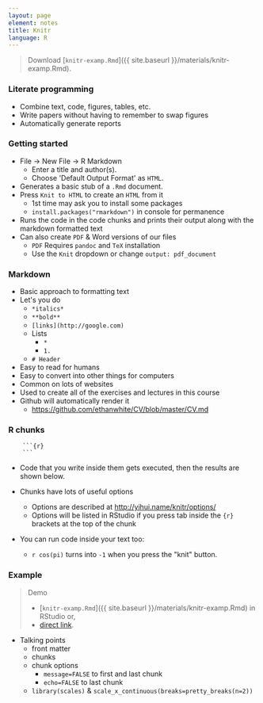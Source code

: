 ```yaml
---
layout: page
element: notes
title: Knitr
language: R
---
```


> Download [`knitr-examp.Rmd`]({{ site.baseurl }}/materials/knitr-examp.Rmd).

### Literate programming

* Combine text, code, figures, tables, etc.
* Write papers without having to remember to swap figures
* Automatically generate reports


### Getting started

* File -> New File -> R Markdown
    * Enter a title and author(s).
    * Choose 'Default Output Format' as `HTML`.
* Generates a basic stub of a `.Rmd` document. 
* Press `Knit to HTML` to create an `HTML` from it
    * 1st time may ask you to install some packages
    * `install.packages("rmarkdown")` in console for permanence
* Runs the code in the code chunks and prints their output along with the
  markdown formatted text
* Can also create `PDF` & Word versions of our files
    * `PDF` Requires `pandoc` and `TeX` installation
    * Use the `Knit` dropdown or change `output: pdf_document` 


### Markdown

* Basic approach to formatting text
* Let's you do
    * `*italics*`
    * `**bold**`
    * `[links](http://google.com)`
    * Lists
        * `*`
        * `1.`
    * `# Header`
* Easy to read for humans
* Easy to convert into other things for computers
* Common on lots of websites
* Used to create all of the exercises and lectures in this course
* Github will automatically render it
    * https://github.com/ethanwhite/CV/blob/master/CV.md

### R chunks 

        ```{r}
        ```

* Code that you write inside them gets executed, then the results are shown
below.
* Chunks have lots of useful options
  * Options are described at http://yihui.name/knitr/options/
  * Options will be listed in RStudio if you press tab inside
    the `{r}` brackets at the top of the chunk
    
* You can run code inside your text too:
    * `r cos(pi)` turns into `-1` when you press the "knit" button.

### Example

> Demo
>
> * [`knitr-examp.Rmd`]({{ site.baseurl }}/materials/knitr-examp.Rmd) in RStudio
> or, 
> * [direct link](https://raw.githubusercontent.com/datacarpentry/semester-biology/gh-pages/materials/knitr-examp.Rmd).

* Talking points
    * front matter
    * chunks
    * chunk options
        * `message=FALSE` to first and last chunk
        * `echo=FALSE` to last chunk
    * `library(scales)` & `scale_x_continuous(breaks=pretty_breaks(n=2))`


